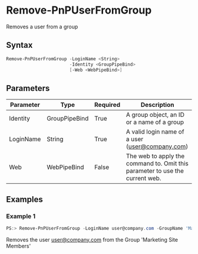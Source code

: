 # Remove-PnPUserFromGroup
Removes a user from a group
## Syntax
```powershell
Remove-PnPUserFromGroup -LoginName <String>
                        -Identity <GroupPipeBind>
                        [-Web <WebPipeBind>]
```


## Parameters
Parameter|Type|Required|Description
---------|----|--------|-----------
|Identity|GroupPipeBind|True|A group object, an ID or a name of a group|
|LoginName|String|True|A valid login name of a user (user@company.com)|
|Web|WebPipeBind|False|The web to apply the command to. Omit this parameter to use the current web.|
## Examples

### Example 1
```powershell
PS:> Remove-PnPUserFromGroup -LoginName user@company.com -GroupName 'Marketing Site Members'
```
Removes the user user@company.com from the Group 'Marketing Site Members'
